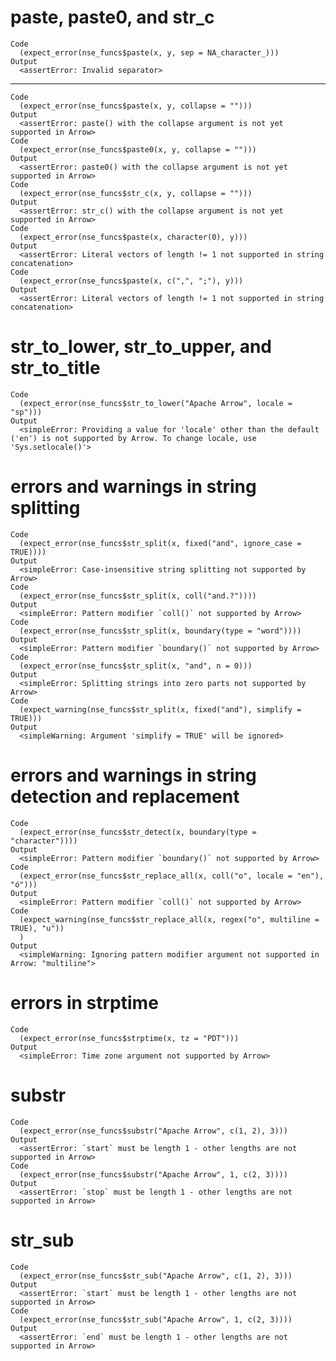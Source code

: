 # paste, paste0, and str_c

    Code
      (expect_error(nse_funcs$paste(x, y, sep = NA_character_)))
    Output
      <assertError: Invalid separator>

---

    Code
      (expect_error(nse_funcs$paste(x, y, collapse = "")))
    Output
      <assertError: paste() with the collapse argument is not yet supported in Arrow>
    Code
      (expect_error(nse_funcs$paste0(x, y, collapse = "")))
    Output
      <assertError: paste0() with the collapse argument is not yet supported in Arrow>
    Code
      (expect_error(nse_funcs$str_c(x, y, collapse = "")))
    Output
      <assertError: str_c() with the collapse argument is not yet supported in Arrow>
    Code
      (expect_error(nse_funcs$paste(x, character(0), y)))
    Output
      <assertError: Literal vectors of length != 1 not supported in string concatenation>
    Code
      (expect_error(nse_funcs$paste(x, c(",", ";"), y)))
    Output
      <assertError: Literal vectors of length != 1 not supported in string concatenation>

# str_to_lower, str_to_upper, and str_to_title

    Code
      (expect_error(nse_funcs$str_to_lower("Apache Arrow", locale = "sp")))
    Output
      <simpleError: Providing a value for 'locale' other than the default ('en') is not supported by Arrow. To change locale, use 'Sys.setlocale()'>

# errors and warnings in string splitting

    Code
      (expect_error(nse_funcs$str_split(x, fixed("and", ignore_case = TRUE))))
    Output
      <simpleError: Case-insensitive string splitting not supported by Arrow>
    Code
      (expect_error(nse_funcs$str_split(x, coll("and.?"))))
    Output
      <simpleError: Pattern modifier `coll()` not supported by Arrow>
    Code
      (expect_error(nse_funcs$str_split(x, boundary(type = "word"))))
    Output
      <simpleError: Pattern modifier `boundary()` not supported by Arrow>
    Code
      (expect_error(nse_funcs$str_split(x, "and", n = 0)))
    Output
      <simpleError: Splitting strings into zero parts not supported by Arrow>
    Code
      (expect_warning(nse_funcs$str_split(x, fixed("and"), simplify = TRUE)))
    Output
      <simpleWarning: Argument 'simplify = TRUE' will be ignored>

# errors and warnings in string detection and replacement

    Code
      (expect_error(nse_funcs$str_detect(x, boundary(type = "character"))))
    Output
      <simpleError: Pattern modifier `boundary()` not supported by Arrow>
    Code
      (expect_error(nse_funcs$str_replace_all(x, coll("o", locale = "en"), "ó")))
    Output
      <simpleError: Pattern modifier `coll()` not supported by Arrow>
    Code
      (expect_warning(nse_funcs$str_replace_all(x, regex("o", multiline = TRUE), "u"))
      )
    Output
      <simpleWarning: Ignoring pattern modifier argument not supported in Arrow: "multiline">

# errors in strptime

    Code
      (expect_error(nse_funcs$strptime(x, tz = "PDT")))
    Output
      <simpleError: Time zone argument not supported by Arrow>

# substr

    Code
      (expect_error(nse_funcs$substr("Apache Arrow", c(1, 2), 3)))
    Output
      <assertError: `start` must be length 1 - other lengths are not supported in Arrow>
    Code
      (expect_error(nse_funcs$substr("Apache Arrow", 1, c(2, 3))))
    Output
      <assertError: `stop` must be length 1 - other lengths are not supported in Arrow>

# str_sub

    Code
      (expect_error(nse_funcs$str_sub("Apache Arrow", c(1, 2), 3)))
    Output
      <assertError: `start` must be length 1 - other lengths are not supported in Arrow>
    Code
      (expect_error(nse_funcs$str_sub("Apache Arrow", 1, c(2, 3))))
    Output
      <assertError: `end` must be length 1 - other lengths are not supported in Arrow>

